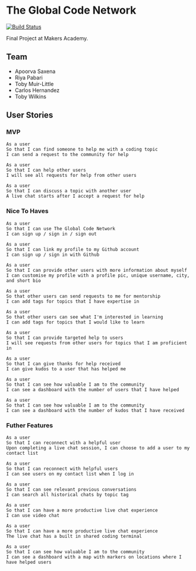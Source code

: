 # The Global Code Network

[![Build Status](https://travis-ci.org/riyapabari/GlobalCodeNetwork.svg?branch=9-chat-room)](https://travis-ci.org/riyapabari/GlobalCodeNetwork)

Final Project at Makers Academy.

## Team

- Apoorva Saxena
- Riya Pabari
- Toby Muir-Little
- Carlos Hernandez
- Toby Wilkins

## User Stories

### MVP

```
As a user
So that I can find someone to help me with a coding topic
I can send a request to the community for help
```

```
As a user
So that I can help other users
I will see all requests for help from other users
```

```
As a user
So that I can discuss a topic with another user
A live chat starts after I accept a request for help
```


### Nice To Haves

```
As a user
So that I can use The Global Code Network
I can sign up / sign in / sign out
```

```
As a user
So that I can link my profile to my Github account
I can sign up / sign in with Github
```

```
As a user
So that I can provide other users with more information about myself
I can customise my profile with a profile pic, unique username, city, and short bio
```

```
As a user
So that other users can send requests to me for mentorship
I can add tags for topics that I have expertise in
```

```
As a user
So that other users can see what I'm interested in learning
I can add tags for topics that I would like to learn
```

```
As a user
So that I can provide targeted help to users
I will see requests from other users for topics that I am proficient in
```

```
As a user
So that I can give thanks for help received
I can give kudos to a user that has helped me
```

```
As a user
So that I can see how valuable I am to the community
I can see a dashboard with the number of users that I have helped
```

```
As a user
So that I can see how valuable I am to the community
I can see a dashboard with the number of kudos that I have received
```


### Futher Features

```
As a user
So that I can reconnect with a helpful user
Upon completing a live chat session, I can choose to add a user to my contact list
```

```
As a user
So that I can reconnect with helpful users
I can see users on my contact list when I log in
```

```
As a user
So that I can see relevant previous conversations
I can search all historical chats by topic tag
```

```
As a user
So that I can have a more productive live chat experience
I can use video chat
```

```
As a user
So that I can have a more productive live chat experience
The live chat has a built in shared coding terminal
```

```
As a user
So that I can see how valuable I am to the community
I can see a dashboard with a map with markers on locations where I have helped users
```
